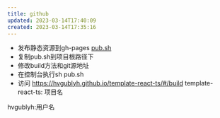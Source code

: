 ```yaml
---
title: github
updated: 2023-03-14T17:40:09
created: 2023-03-14T17:35:16
---
```


- 发布静态资源到gh-pages
[pub.sh](../../resources/f774b987257b404fbbd82dc155ffa4ff.sh)
- 复制pub.sh到项目根路径下
- 修改build方法和git源地址
- 在控制台执行sh pub.sh
- 访问 <https://hvgublyh.github.io/template-react-ts/#/build>
template-react-ts: 项目名

hvgublyh:用户名

